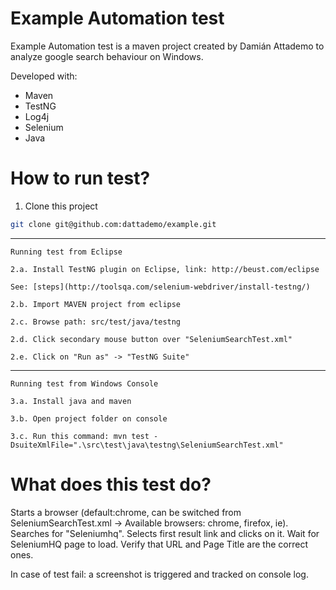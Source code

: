 
# Example Automation test

Example Automation test is a maven project created by Damián Attademo to analyze google search behaviour on Windows.

Developed with:
  - Maven
  - TestNG
  - Log4j
  - Selenium
  - Java
  

# How to run test?

  1. Clone this project
```sh
git clone git@github.com:dattademo/example.git
```
  ---------------------------
  	Running test from Eclipse
	
	2.a. Install TestNG plugin on Eclipse, link: http://beust.com/eclipse
  
	See: [steps](http://toolsqa.com/selenium-webdriver/install-testng/)
      
	2.b. Import MAVEN project from eclipse
 
	2.c. Browse path: src/test/java/testng
  
	2.d. Click secondary mouse button over "SeleniumSearchTest.xml"
  
	2.e. Click on "Run as" -> "TestNG Suite"
  
  ---------------------------
  	Running test from Windows Console
  
	3.a. Install java and maven
  
	3.b. Open project folder on console
  
	3.c. Run this command: mvn test -DsuiteXmlFile=".\src\test\java\testng\SeleniumSearchTest.xml"  
  

# What does this test do?
Starts a browser (default:chrome, can be switched from SeleniumSearchTest.xml -> Available browsers: chrome, firefox, ie).
Searches for "Seleniumhq".
Selects first result link and clicks on it.
Wait for SeleniumHQ page to load.
Verify that URL and Page Title are the correct ones.

In case of test fail: a screenshot is triggered and tracked on console log.
